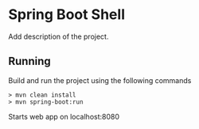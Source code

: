 # Spring Boot Shell

Add description of the project.

## Running
Build and run the project using the following commands
```
> mvn clean install
> mvn spring-boot:run
```

Starts web app on localhost:8080